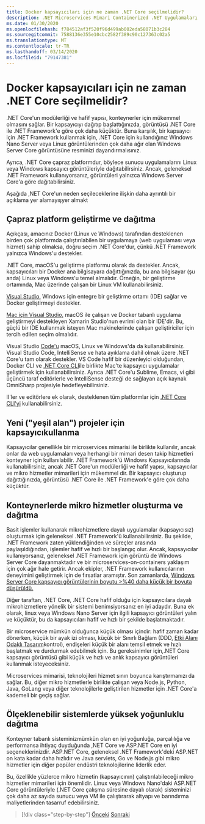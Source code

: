 ```yaml
---
title: Docker kapsayıcıları için ne zaman .NET Core seçilmelidir?
description: .NET Microservices Mimari Containerized .NET Uygulamaları için | Docker kapları için .NET Core ne zaman seçilir?
ms.date: 01/30/2020
ms.openlocfilehash: f784512af3f520f96d499ab002eda58071b3c284
ms.sourcegitcommit: 7588136e355e10cbc2582f389c90c127363c02a5
ms.translationtype: MT
ms.contentlocale: tr-TR
ms.lasthandoff: 03/14/2020
ms.locfileid: "79147381"
---
```

# <a name="when-to-choose-net-core-for-docker-containers"></a>Docker kapsayıcıları için ne zaman .NET Core seçilmelidir?

.NET Core'un modülerliği ve hafif yapısı, konteynerler için mükemmel olmasını sağlar. Bir kapsayıcıyı dağıtıp başlattığınızda, görüntüsü .NET Core ile .NET Framework'e göre çok daha küçüktür. Buna karşılık, bir kapsayıcı için .NET Framework kullanmak için, .NET Core için kullandığınız Windows Nano Server veya Linux görüntülerinden çok daha ağır olan Windows Server Core görüntüsüne resminizi dayandırmalısınız.

Ayrıca, .NET Core çapraz platformdur, böylece sunucu uygulamalarını Linux veya Windows kapsayıcı görüntüleriyle dağıtabilirsiniz. Ancak, geleneksel .NET Framework kullanıyorsanız, görüntüleri yalnızca Windows Server Core'a göre dağıtabilirsiniz.

Aşağıda ,NET Core'un neden seçileceklerine ilişkin daha ayrıntılı bir açıklama yer alamayışyer almakt

## <a name="developing-and-deploying-cross-platform"></a>Çapraz platform geliştirme ve dağıtma

Açıkçası, amacınız Docker (Linux ve Windows) tarafından desteklenen birden çok platformda çalıştırılabilen bir uygulamaya (web uygulaması veya hizmet) sahip olmaksa, doğru seçim .NET Core'dur, çünkü .NET Framework yalnızca Windows'u destekler.

.NET Core, macOS'u geliştirme platformu olarak da destekler. Ancak, kapsayıcıları bir Docker ana bilgisayara dağıttığınızda, bu ana bilgisayar (şu anda) Linux veya Windows'u temel almalıdır. Örneğin, bir geliştirme ortamında, Mac üzerinde çalışan bir Linux VM kullanabilirsiniz.

[Visual Studio,](https://www.visualstudio.com/vs/) Windows için entegre bir geliştirme ortamı (IDE) sağlar ve Docker geliştirmeyi destekler.

[Mac için Visual Studio,](https://www.visualstudio.com/vs/visual-studio-mac/) macOS ile çalışan ve Docker tabanlı uygulama geliştirmeyi destekleyen Xamarin Studio'nun evrimi olan bir IDE'dir. Bu, güçlü bir IDE kullanmak isteyen Mac makinelerinde çalışan geliştiriciler için tercih edilen seçim olmalıdır.

Visual Studio [Code'u](https://code.visualstudio.com/) macOS, Linux ve Windows'da da kullanabilirsiniz. Visual Studio Code, IntelliSense ve hata ayıklama dahil olmak üzere .NET Core'u tam olarak destekler. VS Code hafif bir düzenleyici olduğundan, Docker CLI ve [.NET Core CLI](../../../core/tools/index.md)ile birlikte Mac'te kapsayıcı uygulamalar geliştirmek için kullanabilirsiniz. Ayrıca .NET Core'u Sublime, Emacs, vi gibi üçüncü taraf editörlerle ve IntelliSense desteği de sağlayan açık kaynak OmniSharp projesiyle hedefleyebilirsiniz.

II'ler ve editörlere ek olarak, desteklenen tüm platformlar için [.NET Core CLI'yi](../../../core/tools/index.md) kullanabilirsiniz.

## <a name="using-containers-for-new-green-field-projects"></a>Yeni ("yeşil alan") projeler için kapsayıcıkullanma

Kapsayıcılar genellikle bir microservices mimarisi ile birlikte kullanılır, ancak onlar da web uygulamaları veya herhangi bir mimari desen takip hizmetleri konteyner için kullanılabilir. .NET Framework'ü Windows Kapsayıcılarında kullanabilirsiniz, ancak .NET Core'un modülerliği ve hafif yapısı, kapsayıcılar ve mikro hizmetler mimarileri için mükemmel dir. Bir kapsayıcı oluşturup dağıttığınızda, görüntüsü .NET Core ile .NET Framework'e göre çok daha küçüktür.

## <a name="create-and-deploy-microservices-on-containers"></a>Konteynerlerde mikro hizmetler oluşturma ve dağıtma

Basit işlemler kullanarak mikrohizmetlere dayalı uygulamalar (kapsayıcısız) oluşturmak için geleneksel .NET Framework'ü kullanabilirsiniz. Bu şekilde, .NET Framework zaten yüklendiğinden ve süreçler arasında paylaşıldığından, işlemler hafif ve hızlı bir başlangıç olur. Ancak, kapsayıcılar kullanıyorsanız, geleneksel .NET Framework için görüntü de Windows Server Core dayanmaktadır ve bir microservices-on-containers yaklaşım için çok ağır hale getirir. Ancak ekipler, .NET Framework kullanıcılarının deneyimini geliştirmek için de fırsatlar aramıştır. Son zamanlarda, [Windows Server Core kapsayıcı görüntülerinin boyutu >%40 daha küçük bir boyuta düşürüldü.](https://devblogs.microsoft.com/dotnet/we-made-windows-server-core-container-images-40-smaller)

Diğer taraftan, .NET Core, .NET Core hafif olduğu için kapsayıcılara dayalı mikrohizmetlere yönelik bir sistemi benimsiyorsanız en iyi adaydır. Buna ek olarak, linux veya Windows Nano Server için ilgili kapsayıcı görüntüleri yalın ve küçüktür, bu da kapsayıcıları hafif ve hızlı bir şekilde başlatmaktadır.

Bir microservice mümkün olduğunca küçük olması içindir: hafif zaman kadar dönerken, küçük bir ayak izi olması, küçük bir Sınırlı Bağlam (DDD, [Etki Alanı Odaklı Tasarım](https://en.wikipedia.org/wiki/Domain-driven_design)kontrol), endişeleri küçük bir alanı temsil etmek ve hızlı başlatmak ve durdurmak edebilmek için. Bu gereksinimler için,.NET Core kapsayıcı görüntüsü gibi küçük ve hızlı ve anlık kapsayıcı görüntüleri kullanmak isteyeceksiniz.

Microservices mimarisi, teknolojileri hizmet sınırı boyunca karıştırmanızı da sağlar. Bu, diğer mikro hizmetlerle birlikte çalışan veya Node.js, Python, Java, GoLang veya diğer teknolojilerle geliştirilen hizmetler için .NET Core'a kademeli bir geçiş sağlar.

## <a name="deploying-high-density-in-scalable-systems"></a>Ölçeklenebilir sistemlerde yüksek yoğunluklu dağıtma

Konteyner tabanlı sisteminizmümkün olan en iyi yoğunluğa, parçalılığa ve performansa ihtiyaç duyduğunda ,NET Core ve ASP.NET Core en iyi seçeneklerinizdir. ASP.NET Core, geleneksel .NET Framework'deki ASP.NET on kata kadar daha hızlıdır ve Java servlets, Go ve Node.js gibi mikro hizmetler için diğer popüler endüstri teknolojilerine liderlik eder.

Bu, özellikle yüzlerce mikro hizmetin (kapsayıcının) çalıştırılabileceği mikro hizmetler mimarileri için önemlidir. Linux veya Windows Nano'daki ASP.NET Core görüntüleriyle (.NET Core çalışma süresine dayalı olarak) sisteminizi çok daha az sayıda sunucu veya VM ile çalıştırarak altyapı ve barındırma maliyetlerinden tasarruf edebilirsiniz.

>[!div class="step-by-step"]
>[Önceki](general-guidance.md)
>[Sonraki](net-framework-container-scenarios.md)
